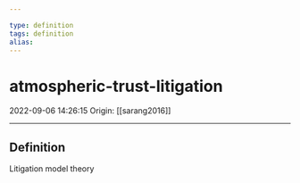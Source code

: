 ```yaml
---

type: definition
tags: definition
alias:
---
```


# atmospheric-trust-litigation

2022-09-06 14:26:15
Origin: [[sarang2016]]

---

## Definition

Litigation model theory
